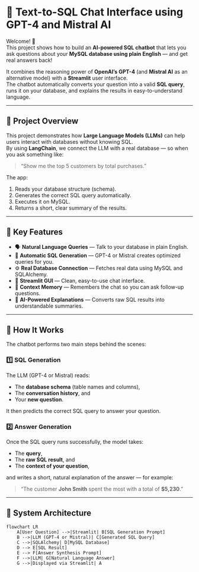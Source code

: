 # 💬 Text-to-SQL Chat Interface using GPT-4 and Mistral AI

Welcome! 👋  
This project shows how to build an **AI-powered SQL chatbot** that lets you ask questions about your **MySQL database using plain English** — and get real answers back!  

It combines the reasoning power of **OpenAI’s GPT-4** (and **Mistral AI** as an alternative model) with a **Streamlit** user interface.  
The chatbot automatically converts your question into a valid **SQL query**, runs it on your database, and explains the results in easy-to-understand language.

---

## 🎯 Project Overview

This project demonstrates how **Large Language Models (LLMs)** can help users interact with databases without knowing SQL.  
By using **LangChain**, we connect the LLM with a real database — so when you ask something like:

> “Show me the top 5 customers by total purchases.”

The app:
1. Reads your database structure (schema).  
2. Generates the correct SQL query automatically.  
3. Executes it on MySQL.  
4. Returns a short, clear summary of the results.

---

## 🧠 Key Features

- 🗣️ **Natural Language Queries** — Talk to your database in plain English.  
- 🧩 **Automatic SQL Generation** — GPT-4 or Mistral creates optimized queries for you.  
- ⚙️ **Real Database Connection** — Fetches real data using MySQL and SQLAlchemy.  
- 🎨 **Streamlit GUI** — Clean, easy-to-use chat interface.  
- 🔄 **Context Memory** — Remembers the chat so you can ask follow-up questions.  
- 🧠 **AI-Powered Explanations** — Converts raw SQL results into understandable summaries.

---

## 🧩 How It Works

The chatbot performs two main steps behind the scenes:

### 1️⃣ SQL Generation
The LLM (GPT-4 or Mistral) reads:
- The **database schema** (table names and columns),
- The **conversation history**, and
- Your **new question**.

It then predicts the correct SQL query to answer your question.

### 2️⃣ Answer Generation
Once the SQL query runs successfully, the model takes:
- The **query**,  
- The **raw SQL result**, and  
- The **context of your question**,  

and writes a short, natural explanation of the answer — for example:  
> “The customer **John Smith** spent the most with a total of **$5,230**.”

---

## 🧭 System Architecture

```mermaid
flowchart LR
    A[User Question] -->|Streamlit| B[SQL Generation Prompt]
    B -->|LLM (GPT-4 or Mistral)| C[Generated SQL Query]
    C -->|SQLAlchemy| D[MySQL Database]
    D --> E[SQL Result]
    E --> F[Answer Synthesis Prompt]
    F -->|LLM| G[Natural Language Answer]
    G -->|Displayed via Streamlit| A
